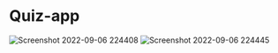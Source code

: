 # Quiz-app
![Screenshot 2022-09-06 224408](https://user-images.githubusercontent.com/83968933/188698988-f50ee55f-b5fe-4341-9aec-4c9f0b39ad5a.png)
![Screenshot 2022-09-06 224445](https://user-images.githubusercontent.com/83968933/188698994-1ad36eba-ae0d-4eb2-8c8f-078ef17e9ca4.png)
